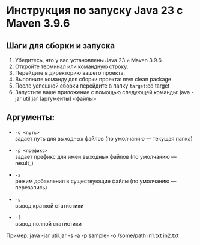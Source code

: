 # Инструкция по запуску Java 23 с Maven 3.9.6

## Шаги для сборки и запуска

1. Убедитесь, что у вас установлены Java 23 и Maven 3.9.6.
2. Откройте терминал или командную строку.
3. Перейдите в директорию вашего проекта.
4. Выполните команду для сборки проекта: mvn clean package
5. После успешной сборки перейдите в папку `target`:cd target
6. Запустите ваше приложение с помощью следующей команды: java -jar util.jar [аргументы] <файлы>

## Аргументы:
- `-o <путь>`  
  задает путь для выходных файлов (по умолчанию — текущая папка)

- `-p <префикс>`  
  задает префикс для имен выходных файлов (по умолчанию — result_)

- `-a`  
  режим добавления в существующие файлы (по умолчанию — перезапись)

- `-s`  
  вывод краткой статистики

- `-f`  
  вывод полной статистики

 Пример: java -jar util.jar -s -a -p sample- -o /some/path in1.txt in2.txt
   
   
   
